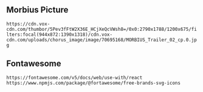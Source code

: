 ## Morbius Picture
`https://cdn.vox-cdn.com/thumbor/5Pev3fFtW2X36E_HCjXeQcVWsh8=/0x0:2790x1788/1200x675/filters:focal(944x872:1390x1318)/cdn.vox-cdn.com/uploads/chorus_image/image/70695168/MORBIUS_Trailer_02_cp.0.jpg`

## Fontawesome 
`https://fontawesome.com/v5/docs/web/use-with/react`
`https://www.npmjs.com/package/@fortawesome/free-brands-svg-icons`
